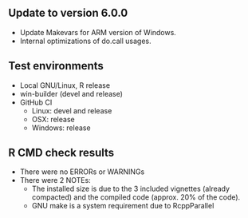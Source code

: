 
## Update to version 6.0.0
* Update Makevars for ARM version of Windows.
* Internal optimizations of do.call usages.

## Test environments
* Local GNU/Linux, R release
* win-builder (devel and release)
* GitHub CI
  + Linux: devel and release
  + OSX: release
  + Windows: release

## R CMD check results
* There were no ERRORs or WARNINGs
* There were 2 NOTEs:
  + The installed size is due to the 3 included vignettes (already compacted)
    and the compiled code (approx. 20% of the code).
  + GNU make is a system requirement due to RcppParallel
